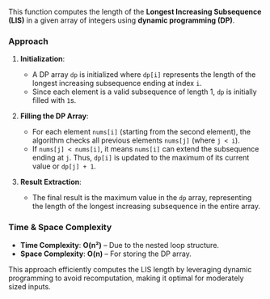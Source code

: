 This function computes the length of the **Longest Increasing Subsequence (LIS)** in a given array of integers using **dynamic programming (DP)**.  

### **Approach**  
1. **Initialization**:  
   - A DP array `dp` is initialized where `dp[i]` represents the length of the longest increasing subsequence ending at index `i`.  
   - Since each element is a valid subsequence of length 1, `dp` is initially filled with `1`s.  

2. **Filling the DP Array**:  
   - For each element `nums[i]` (starting from the second element), the algorithm checks all previous elements `nums[j]` (where `j < i`).  
   - If `nums[j] < nums[i]`, it means `nums[i]` can extend the subsequence ending at `j`. Thus, `dp[i]` is updated to the maximum of its current value or `dp[j] + 1`.  

3. **Result Extraction**:  
   - The final result is the maximum value in the `dp` array, representing the length of the longest increasing subsequence in the entire array.  

### **Time & Space Complexity**  
- **Time Complexity**: **O(n²)** – Due to the nested loop structure.  
- **Space Complexity**: **O(n)** – For storing the DP array.  

This approach efficiently computes the LIS length by leveraging dynamic programming to avoid recomputation, making it optimal for moderately sized inputs.